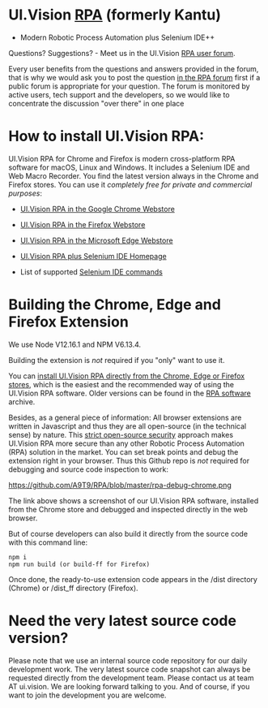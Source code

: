 # UI.Vision [RPA](https://ui.vision/rpa) (formerly Kantu)

- Modern Robotic Process Automation plus Selenium IDE++

Questions? Suggestions? - Meet us in the UI.Vision [RPA user forum](https://forum.ui.vision).

Every user benefits from the questions and answers provided in the forum, that is why we would ask you to post the question [in the RPA forum](https://forum.ui.vision) first if a public forum is appropriate for your question. The forum is monitored by active users, tech support and the developers, so we would like to concentrate the discussion "over there" in one place


# How to install  UI.Vision RPA:

 UI.Vision RPA for Chrome and Firefox is modern cross-platform RPA software for macOS, Linux and Windows. It includes a Selenium IDE and Web Macro Recorder. You find the latest version always in the Chrome and Firefox stores. You can use it _completely free for private and commercial purposes_: 

- [UI.Vision RPA in the Google Chrome Webstore](https://chrome.google.com/webstore/detail/uivision-rpa/gcbalfbdmfieckjlnblleoemohcganoc)

- [UI.Vision RPA in the Firefox Webstore](https://addons.mozilla.org/en-US/firefox/addon/rpa/)

- [UI.Vision RPA in the Microsoft Edge Webstore](https://microsoftedge.microsoft.com/addons/detail/uivision-rpa/goapmjinbaeomoemgdcnnhoedopjnddd)


- [UI.Vision RPA plus Selenium IDE Homepage](https://ui.vision/rpa)

- List of supported [Selenium IDE commands](https://ui.vision/rpa/docs/selenium-ide/)


# Building the Chrome, Edge and Firefox Extension

We use Node V12.16.1 and NPM V6.13.4.

Building the extension is _not_ required if you "only" want to use it.

You can [install UI.Vision RPA directly from the Chrome, Edge or Firefox stores](https://ui.vision/rpa), which is the easiest and the recommended way of using the UI.Vision RPA software. Older versions can be found in the [RPA software](https://ui.vision/rpa/archive) archive. 

Besides, as a general piece of information: All browser extensions are written in Javascript and thus they are all open-source (in the technical sense) by nature. This [strict open-source security](https://ui.vision/rpa#security) approach makes UI.Vision RPA more secure than any other Robotic Process Automation (RPA) solution in the market. You can set break points and debug the extension right in your browser. Thus this Github repo is _not_ required for debugging and source code inspection to work:

https://github.com/A9T9/RPA/blob/master/rpa-debug-chrome.png

The link above shows a screenshot of our UI.Vision RPA software, installed from the Chrome store and debugged and inspected directly in the web browser. 

But of course developers can also build it directly from the source code with this command line:

```
npm i
npm run build (or build-ff for Firefox)
```

Once done, the ready-to-use extension code appears in the /dist directory (Chrome) or /dist_ff directory (Firefox).

# Need the very latest source code version?

Please note that we use an internal source code repository for our daily development work. The very latest source code snapshot can always be requested directly from the development team. Please contact us at team AT ui.vision. We are looking forward talking to you. And of course, if you want to join the development you are welcome.
